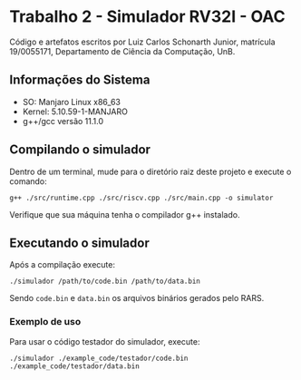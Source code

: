 # Trabalho 2 - Simulador RV32I - OAC
Código e artefatos escritos por Luiz Carlos Schonarth Junior, matrícula 19/0055171, Departamento de Ciência da Computação, UnB.

## Informações do Sistema
- SO: Manjaro Linux x86_63
- Kernel: 5.10.59-1-MANJARO
- g++/gcc versão 11.1.0

## Compilando o simulador

Dentro de um terminal, mude para o diretório raiz deste projeto e execute o comando:

```
g++ ./src/runtime.cpp ./src/riscv.cpp ./src/main.cpp -o simulator
```

Verifique que sua máquina tenha o compilador g++ instalado.

## Executando o simulador

Após a compilação execute:

```
./simulador /path/to/code.bin /path/to/data.bin
```

Sendo `code.bin` e `data.bin` os arquivos binários gerados pelo RARS.

### Exemplo de uso

Para usar o código testador do simulador, execute:

```
./simulador ./example_code/testador/code.bin ./example_code/testador/data.bin
```
